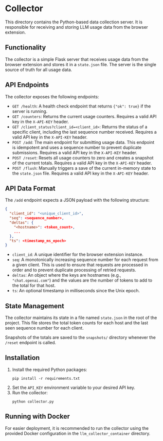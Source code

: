 # Collector

This directory contains the Python-based data collection server. It is responsible for receiving and storing LLM usage data from the browser extension.

## Functionality

The collector is a simple Flask server that receives usage data from the browser extension and stores it in a `state.json` file. The server is the single source of truth for all usage data.

## API Endpoints

The collector exposes the following endpoints:

*   `GET /health`: A health check endpoint that returns `{"ok": true}` if the server is running.
*   `GET /counters`: Returns the current usage counters. Requires a valid API key in the `X-API-KEY` header.
*   `GET /client_status?client_id=<client_id>`: Returns the status of a specific client, including the last sequence number received. Requires a valid API key in the `X-API-KEY` header.
*   `POST /add`: The main endpoint for submitting usage data. This endpoint is idempotent and uses a sequence number to prevent duplicate submissions. Requires a valid API key in the `X-API-KEY` header.
*   `POST /reset`: Resets all usage counters to zero and creates a snapshot of the current totals. Requires a valid API key in the `X-API-KEY` header.
*   `POST /flush`: Manually triggers a save of the current in-memory state to the `state.json` file. Requires a valid API key in the `X-API-KEY` header.

## API Data Format

The `/add` endpoint expects a JSON payload with the following structure:

```json
{
  "client_id": "<unique_client_id>",
  "seq": <sequence_number>,
  "deltas": {
    "<hostname>": <token_count>,
    ...
  },
  "ts": <timestamp_ms_epoch>
}
```

*   `client_id`: A unique identifier for the browser extension instance.
*   `seq`: A monotonically increasing sequence number for each request from a given client. This is used to ensure that requests are processed in order and to prevent duplicate processing of retried requests.
*   `deltas`: An object where the keys are hostnames (e.g., `"chat.openai.com"`) and the values are the number of tokens to add to the total for that host.
*   `ts`: An optional timestamp in milliseconds since the Unix epoch.

## State Management

The collector maintains its state in a file named `state.json` in the root of the project. This file stores the total token counts for each host and the last seen sequence number for each client.

Snapshots of the totals are saved to the `snapshots/` directory whenever the `/reset` endpoint is called.

## Installation

1.  Install the required Python packages:
    ```
    pip install -r requirements.txt
    ```
2.  Set the `API_KEY` environment variable to your desired API key.
3.  Run the collector:
    ```
    python collector.py
    ```

## Running with Docker

For easier deployment, it is recommended to run the collector using the provided Docker configuration in the `llm_collector_container` directory.
